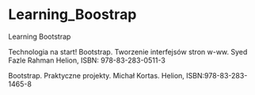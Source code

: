 # Learning_Boostrap
Learning Bootstrap

Technologia na start! Bootstrap. Tworzenie interfejsów stron w-ww. Syed Fazle Rahman
Helion, ISBN: 978-83-283-0511-3

Bootstrap. Praktyczne projekty. Michał Kortas.
Helion, ISBN:978-83-283-1465-8
